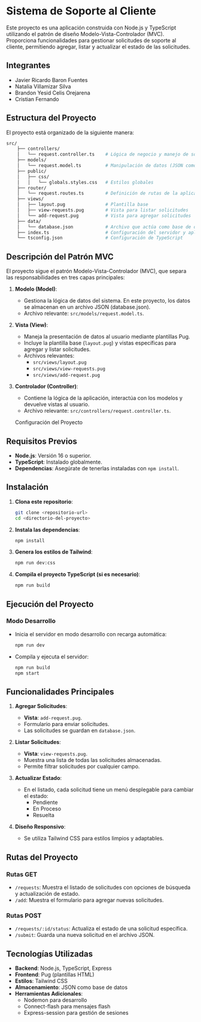 # Sistema de Soporte al Cliente


Este proyecto es una aplicación construida con Node.js y TypeScript utilizando el patrón de diseño Modelo-Vista-Controlador (MVC). Proporciona funcionalidades para gestionar solicitudes de soporte al cliente, permitiendo agregar, listar y actualizar el estado de las solicitudes.

## Integrantes

- Javier Ricardo Baron Fuentes
- Natalia Villamizar Silva
- Brandon Yesid Celis Orejarena
- Cristian Fernando


## Estructura del Proyecto
El proyecto está organizado de la siguiente manera:

```bash
src/
    ├── controllers/
    │   └── request.controller.ts    # Lógica de negocio y manejo de solicitudes
    ├── models/
    │   └── request.model.ts         # Manipulación de datos (JSON como base de datos)
    ├── public/
    │   ├── css/
    │   │   └── globals.styles.css   # Estilos globales
    ├── router/
    │   └── request.routes.ts        # Definición de rutas de la aplicación
    ├── views/
    │   ├── layout.pug               # Plantilla base
    │   ├── view-requests.pug        # Vista para listar solicitudes
    │   └── add-request.pug          # Vista para agregar solicitudes
    ├── data/
    │   └── database.json            # Archivo que actúa como base de datos
    ├── index.ts                     # Configuración del servidor y aplicación
    └── tsconfig.json                # Configuración de TypeScript
```

## Descripción del Patrón MVC

El proyecto sigue el patrón Modelo-Vista-Controlador (MVC), que separa las responsabilidades en tres capas principales:
1. **Modelo (Model)**:
   - Gestiona la lógica de datos del sistema. En este proyecto, los datos se almacenan en un archivo JSON (database.json).
   - Archivo relevante: `src/models/request.model.ts`.

2. **Vista (View)**:
   - Maneja la presentación de datos al usuario mediante plantillas Pug.
   - Incluye la plantilla base (`layout.pug`) y vistas específicas para agregar y listar solicitudes.
   - Archivos relevantes:
     - `src/views/layout.pug`
     - `src/views/view-requests.pug`
     - `src/views/add-request.pug`

3. **Controlador (Controller)**:
   - Contiene la lógica de la aplicación, interactúa con los modelos y devuelve vistas al usuario.
   - Archivo relevante: `src/controllers/request.controller.ts`.


   Configuración del Proyecto

## Requisitos Previos

- **Node.js**: Versión 16 o superior.
- **TypeScript**: Instalado globalmente.
- **Dependencias**: Asegúrate de tenerlas instaladas con `npm install`.

## Instalación

1. **Clona este repositorio**:

   ```bash
   git clone <repositorio-url>
   cd <directorio-del-proyecto>
   ```

2. **Instala las dependencias**:

   ```bash
   npm install
   ```

3. **Genera los estilos de Tailwind**:

   ```bash
   npm run dev:css
   ```

4. **Compila el proyecto TypeScript (si es necesario)**:

   ```bash
   npm run build
   ```

## Ejecución del Proyecto

### Modo Desarrollo

- Inicia el servidor en modo desarrollo con recarga automática:

  ```bash
  npm run dev
  ```

- Compila y ejecuta el servidor:

  ```bash
  npm run build
  npm start
  ```

## Funcionalidades Principales

1. **Agregar Solicitudes**:
   - **Vista**: `add-request.pug`.
   - Formulario para enviar solicitudes.
   - Las solicitudes se guardan en `database.json`.

2. **Listar Solicitudes**:
   - **Vista**: `view-requests.pug`.
   - Muestra una lista de todas las solicitudes almacenadas.
   - Permite filtrar solicitudes por cualquier campo.

3. **Actualizar Estado**:
   - En el listado, cada solicitud tiene un menú desplegable para cambiar el estado:
     - Pendiente
     - En Proceso
     - Resuelta

4. **Diseño Responsivo**:
   - Se utiliza Tailwind CSS para estilos limpios y adaptables.

## Rutas del Proyecto

### Rutas GET

- `/requests`: Muestra el listado de solicitudes con opciones de búsqueda y actualización de estado.
- `/add`: Muestra el formulario para agregar nuevas solicitudes.

### Rutas POST

- `/requests/:id/status`: Actualiza el estado de una solicitud específica.
- `/submit`: Guarda una nueva solicitud en el archivo JSON.

## Tecnologías Utilizadas

- **Backend**: Node.js, TypeScript, Express
- **Frontend**: Pug (plantillas HTML)
- **Estilos**: Tailwind CSS
- **Almacenamiento**: JSON como base de datos
- **Herramientas Adicionales**:
  - Nodemon para desarrollo
  - Connect-flash para mensajes flash
  - Express-session para gestión de sesiones
